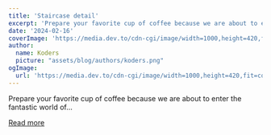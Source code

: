 ```yaml
---
title: 'Staircase detail'
excerpt: 'Prepare your favorite cup of coffee because we are about to enter the fantastic world of...'
date: '2024-02-16'
coverImage: 'https://media.dev.to/cdn-cgi/image/width=1000,height=420,fit=cover,gravity=auto,format=auto/https%3A%2F%2Fdev-to-uploads.s3.amazonaws.com%2Fuploads%2Farticles%2Fkaykgdiyr12l5bt6skfb.png'
author:
  name: Koders
  picture: "assets/blog/authors/koders.png"
ogImage:
  url: 'https://media.dev.to/cdn-cgi/image/width=1000,height=420,fit=cover,gravity=auto,format=auto/https%3A%2F%2Fdev-to-uploads.s3.amazonaws.com%2Fuploads%2Farticles%2Fkaykgdiyr12l5bt6skfb.png'
---
```


Prepare your favorite cup of coffee because we are about to enter the fantastic world of...

[Read more](https://dev.to/kecbm/staircase-detail-112g)
